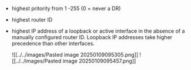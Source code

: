 - highest pritority from 1 -255 (0 = never a DR)
- highest router ID
- highest IP address of a loopback or active interface in the absence of a manually configured router ID. Loopback IP addresses take higher precedence than other interfaces.
  
  
  
  ![[../../images/Pasted image 20250109095305.png]]
![[../../images/Pasted image 20250109095457.png]]